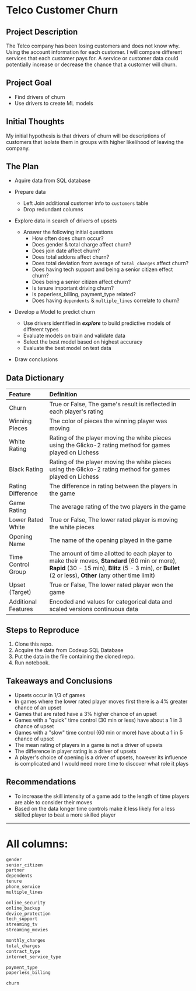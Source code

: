 # Telco Customer Churn

## Project Description

The Telco company has been losing customers and does not know why.  
Using the account information for each customer.
I will compare different services that each customer pays for.
A service or customer data could potentially increase or decrease
the chance that a customer will churn.

## Project Goal

- Find drivers of churn
- Use drivers to create ML models

## Initial Thoughts

My initial hypothesis is that drivers of churn will be descriptions of customers that isolate them in groups with higher likelihood of leaving the company.

## The Plan

- Aquire data from SQL database

- Prepare data

  - Left Join additional customer info to `customers` table
  - Drop redundant columns

- Explore data in search of drivers of upsets

  - Answer the following initial questions
    - How often does churn occur?
    - Does gender & total charge affect churn?
    - Does join date affect churn?
    - Does total addons affect churn?
    - Does total deviation from average of `total_charges` affect churn?
    - Does having tech support and being a senior citizen effect churn?
    - Does being a senior citizen affect churn?
    - Is tenure important driving churn?
    - Is paperless_billing, payment_type related?
    - Does having `dependents` & `multiple_lines` correlate to churn?

- Develop a Model to predict churn

  - Use drivers identified in _**explore**_ to build predictive models of different types
  - Evaluate models on train and validate data
  - Select the best model based on highest accuracy
  - Evaluate the best model on test data

- Draw conclusions

## Data Dictionary

| Feature             | Definition                                                                                                                                                                                                 |
| :------------------ | :--------------------------------------------------------------------------------------------------------------------------------------------------------------------------------------------------------- |
| Churn               | True or False, The game's result is reflected in each player's rating                                                                                                                                      |
| Winning Pieces      | The color of pieces the winning player was moving                                                                                                                                                          |
| White Rating        | Rating of the player moving the white pieces using the Glicko-2 rating method for games played on Lichess                                                                                                  |
| Black Rating        | Rating of the player moving the white pieces using the Glicko-2 rating method for games played on Lichess                                                                                                  |
| Rating Difference   | The difference in rating between the players in the game                                                                                                                                                   |
| Game Rating         | The average rating of the two players in the game                                                                                                                                                          |
| Lower Rated White   | True or False, The lower rated player is moving the white pieces                                                                                                                                           |
| Opening Name        | The name of the opening played in the game                                                                                                                                                                 |
| Time Control Group  | The amount of time allotted to each player to make their moves, **Standard** (60 min or more), **Rapid** (30 - 15 min), **Blitz** (5 - 3 min), or **Bullet** (2 or less), **Other** (any other time limit) |
| Upset (Target)      | True or False, The lower rated player won the game                                                                                                                                                         |
| Additional Features | Encoded and values for categorical data and scaled versions continuous data                                                                                                                                |

## Steps to Reproduce

1. Clone this repo.
2. Acquire the data from Codeup SQL Database
3. Put the data in the file containing the cloned repo.
4. Run notebook.

## Takeaways and Conclusions

- Upsets occur in 1/3 of games
- In games where the lower rated player moves first there is a 4% greater chance of an upset
- Games that are rated have a 3% higher chance of an upset
- Games with a "quick" time control (30 min or less) have about a 1 in 3 chance of upset
- Games with a "slow" time control (60 min or more) have about a 1 in 5 chance of upset
- The mean rating of players in a game is not a driver of upsets
- The difference in player rating is a driver of upsets
- A player's choice of opening is a driver of upsets, however its influence is complicated and I would need more time to discover what role it plays

## Recommendations

- To increase the skill intensity of a game add to the length of time players are able to consider their moves
- Based on the data longer time controls make it less likely for a less skilled player to beat a more skilled player

---

# All columns:

```python
gender
senior_citizen
partner
dependents
tenure
phone_service
multiple_lines
```

```python
online_security
online_backup
device_protection
tech_support
streaming_tv
streaming_movies
```

```python
monthly_charges
total_charges
contract_type
internet_service_type
```

```python
payment_type
paperless_billing
```

```python
churn
```

